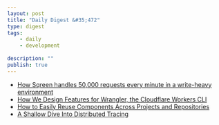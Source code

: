 ```yaml
---
layout: post
title: "Daily Digest &#35;472"
type: digest
tags: 
    - daily
    - development
    
description: ""
publish: true
---
```


- [How Sqreen handles 50,000 requests every minute in a write-heavy environment](https://stackshare.io/sqreen/how-sqreen-handles-50000-requests-every-minute-in-a-write-heavy-environment)
- [How We Design Features for Wrangler, the Cloudflare Workers CLI](https://blog.cloudflare.com/how-we-design-features-for-wrangler/)
- [How to Easily Reuse Components Across Projects and Repositories](https://itnext.io/how-to-easily-reuse-components-across-projects-and-repositories-fa73f8ba2a83)
- [A Shallow Dive Into Distributed Tracing](https://kinvolk.io/blog/2019/09/a-shallow-dive-into-distributed-tracing/)
